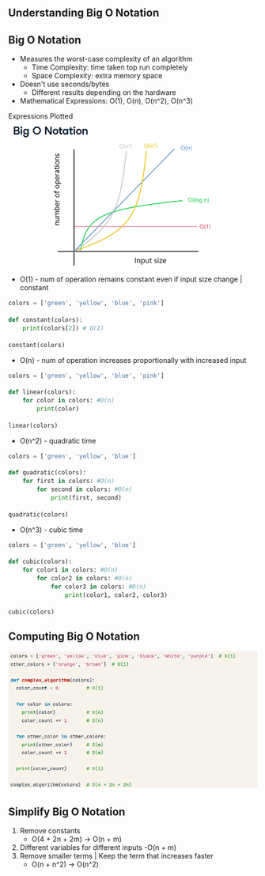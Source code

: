 ## Understanding Big O Notation

## Big O Notation
- Measures the worst-case complexity of an algorithm
    - Time Complexity: time taken top run completely
    - Space Complexity: extra memory space
- Doesn't use seconds/bytes
    - Different results depending on the hardware
- Mathematical Expressions: O(1), O(n), O(n^2), O(n^3)

Expressions Plotted
![alt text](image.png)

- O(1) - num of operation remains constant even if input size change | constant
```python
colors = ['green', 'yellow', 'blue', 'pink']

def constant(colors):
    print(colors[2]) # O(1)

constant(colors)
```

- O(n) - num of operation increases proportionally with increased input
```python
colors = ['green', 'yellow', 'blue', 'pink']

def linear(colors):
    for color in colors: #O(n)
        print(color)

linear(colors)
```
- O(n^2)  - quadratic time
```python
colors = ['green', 'yellow', 'blue']

def quadratic(colors):
    for first in colors: #O(n)
        for second in colors: #O(n)
            print(first, second)

quadratic(colors)
```

- O(n^3)  - cubic time
```python
colors = ['green', 'yellow', 'blue']

def cubic(colors):
    for color1 in colors: #O(n)
        for color2 in colors: #O(n)
            for color3 in colors: #O(n)
                print(color1, color2, color3)

cubic(colors)
```

## Computing Big O Notation
![alt text](image-1.png)

## Simplify Big O Notation
1. Remove constants
    - O(4 + 2n + 2m) -> O(n + m)
2. Different variables for different inputs
    -O(n + m)
3. Remove smaller terms | Keep the term that increases faster
    - O(n + n^2) -> O(n^2)








